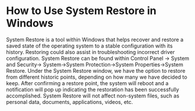 # How to Use System Restore in Windows

System Restore is a tool within Windows that helps recover and restore a saved state of the operating system to a stable configuration with its history. Restoring could also assist in troubleshooting incorrect driver configuration. 
System Restore can be found within Control Panel → System and Security→ System→System Protection→System Properties→System Restore. Under the System Restore window, we have the option to restore from different historic points, depending on how many we have decided to keep. After confirming a restore point, the system will reboot and a notification will pop up indicating the restoration has been successfully accomplished. System Restore will not affect non-system files, such as personal data, documents, applications, videos, etc.
